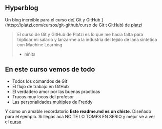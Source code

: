 ## Hyperblog
Un blog increible para el curso de[ Git y GitHub ](httsp://platzi.com/cursos/git-github/curso de Git t GitHub) de [platzi](https://platzi.com/Platzi)
> El curso de Git y GitHub de Platzi es lo que me hacía falta para triplicar mi salario y lanzarme a la industria del tejido de lana sintetica con Machine Learning
> - niñita

## En este curso vemos de todo
* Todos los comandos de Git
* El flujo de trabajo en GitHub
* El verdadero amor por las buenas practicas
* Trucos muy locos del profesor
* Las personalidades multiples de Freddy

Y como un amable recordatorio **Este readme.md es un chiste**. Diseñado para el ejemplo. Si llegas aca NO TE LO TOMES EN SERIO y mejor ve a ver el [curso](https://platzi.com/Git-GitHub/)

